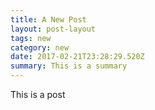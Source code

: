 ```yaml
---
title: A New Post
layout: post-layout
tags: new
category: new
date: 2017-02-21T23:28:29.520Z
summary: This is a summary
---
```


This is a post
